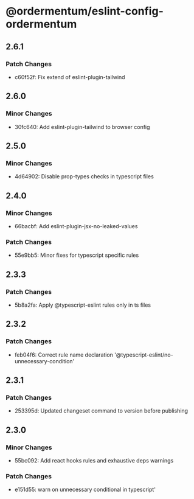 # @ordermentum/eslint-config-ordermentum

## 2.6.1

### Patch Changes

- c60f52f: Fix extend of eslint-plugin-tailwind

## 2.6.0

### Minor Changes

- 30fc640: Add eslint-plugin-tailwind to browser config

## 2.5.0

### Minor Changes

- 4d64902: Disable prop-types checks in typescript files

## 2.4.0

### Minor Changes

- 66bacbf: Add eslint-plugin-jsx-no-leaked-values

### Patch Changes

- 55e9bb5: Minor fixes for typescript specific rules

## 2.3.3

### Patch Changes

- 5b8a2fa: Apply @typescript-eslint rules only in ts files

## 2.3.2

### Patch Changes

- feb04f6: Correct rule name declaration '@typescript-eslint/no-unnecessary-condition'

## 2.3.1

### Patch Changes

- 253395d: Updated changeset command to version before publishing

## 2.3.0

### Minor Changes

- 55bc092: Add react hooks rules and exhaustive deps warnings

### Patch Changes

- e151d55: warn on unnecessary conditional in typescript'
